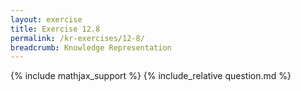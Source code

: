 ```yaml
---
layout: exercise
title: Exercise 12.8
permalink: /kr-exercises/12-8/
breadcrumb: Knowledge Representation
---
```


{% include mathjax_support %}
{% include_relative question.md %}
